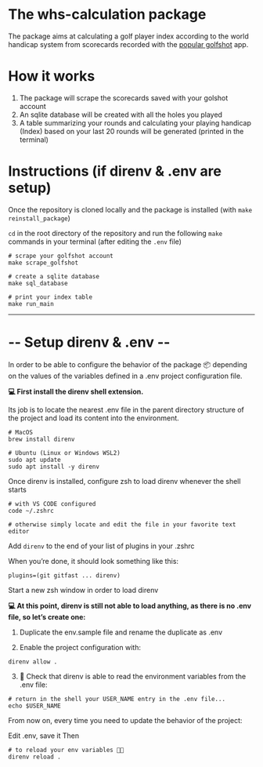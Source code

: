 # The whs-calculation package
The package aims at calculating a golf player index according to the world handicap system from scorecards recorded with the [popular golfshot](https://golfshot.com/) app.

# How it works
1. The package will scrape the scorecards saved with your golshot account
2. An sqlite database will be created with all the holes you played
3. A table summarizing your rounds and calculating your playing handicap (Index) based on your last 20 rounds will be generated (printed in the terminal)



# Instructions (if direnv & .env are setup)
Once the repository is cloned locally and the package is installed (with `make reinstall_package`)

`cd` in the root directory of the repository and run the following `make` commands in your terminal (after editing the `.env` file)

``` shell
# scrape your golfshot account
make scrape_golfshot

# create a sqlite database
make sql_database

# print your index table
make run_main
```
--------------------------

# -- Setup direnv & .env --
In order to be able to configure the behavior of the package 📦 depending on the values of the variables defined in a .env project configuration file.

**💻 First install the direnv shell extension.**

Its job is to locate the nearest .env file in the parent directory structure of the project and load its content into the environment.
``` shell
# MacOS
brew install direnv

# Ubuntu (Linux or Windows WSL2)
sudo apt update
sudo apt install -y direnv
```
Once direnv is installed, configure zsh to load direnv whenever the shell starts

``` shell
# with VS CODE configured
code ~/.zshrc

# otherwise simply locate and edit the file in your favorite text editor
```
Add `direnv` to the end of your list of plugins in your .zshrc

When you’re done, it should look something like this:
``` shell
plugins=(git gitfast ... direnv)
```
Start a new zsh window in order to load direnv

**💻 At this point, direnv is still not able to load anything, as there is no .env file, so let’s create one:**

1. Duplicate the env.sample file and rename the duplicate as .env

2. Enable the project configuration with:
```shell
direnv allow .
```
3. 🧪 Check that direnv is able to read the environment variables from the .env file:
``` shell
# return in the shell your USER_NAME entry in the .env file...
echo $USER_NAME
```
From now on, every time you need to update the behavior of the project:

Edit .env, save it
Then
```shell
# to reload your env variables 🚨🚨
direnv reload .
```
